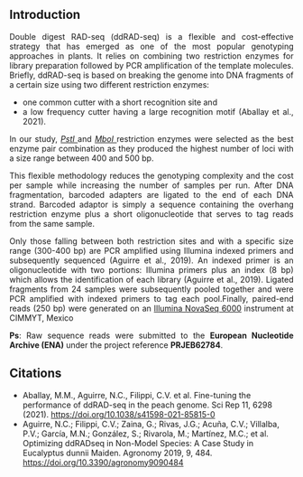 
## Introduction 
<div align="justify">

Double digest RAD-seq (ddRAD-seq) is a flexible and cost-effective strategy that has emerged as one of the most popular genotyping approaches in plants. It relies on combining two restriction enzymes for library preparation followed by PCR amplification of the template molecules. 
Briefly, ddRAD-seq is based on breaking the genome into DNA fragments of a certain size using two different restriction enzymes:
  - one common cutter with a short recognition site and
  - a low frequency cutter having a large recognition motif (Aballay et al., 2021).


In our study, *<ins> PstI </ins>* and *<ins> MboI </ins>* restriction enzymes were selected as the best enzyme pair combination as they produced the highest number of loci with a size range between 400 and 500 bp.


This flexible methodology reduces the genotyping complexity and the cost per sample while increasing the number of samples per run. After DNA fragmentation, barcoded adapters are ligated to the end of each DNA strand. Barcoded adaptor is simply a sequence containing the overhang restriction enzyme plus a short oligonucleotide that serves to tag reads from the same sample.

Only those falling between both restriction sites and with a specific size range (300-400 bp) are PCR amplified using Illumina indexed primers and subsequently sequenced (Aguirre et al., 2019). An indexed primer is an oligonucleotide with two portions: Illumina primers plus an index (8 bp) which allows the identification of each library (Aguirre et al., 2019).
Ligated fragments from 24 samples were subsequently pooled together and were PCR amplified with indexed primers to tag each pool.Finally, paired-end reads (250 bp) were generated on an <ins>Illumina NovaSeq 6000</ins> instrument at CIMMYT, Mexico



**Ps**:
Raw sequence reads were submitted to the **European Nucleotide Archive (ENA)** under the project reference **PRJEB62784**.
</div>


## Citations 

- Aballay, M.M., Aguirre, N.C., Filippi, C.V. et al. Fine-tuning the performance of ddRAD-seq in the peach genome. Sci Rep 11, 6298 (2021). https://doi.org/10.1038/s41598-021-85815-0
- Aguirre, N.C.; Filippi, C.V.; Zaina, G.; Rivas, J.G.; Acuña, C.V.; Villalba, P.V.; García, M.N.; González, S.; Rivarola, M.; Martínez, M.C.; et al. Optimizing ddRADseq in Non-Model Species: A Case Study in Eucalyptus dunnii Maiden. Agronomy 2019, 9, 484. https://doi.org/10.3390/agronomy9090484



